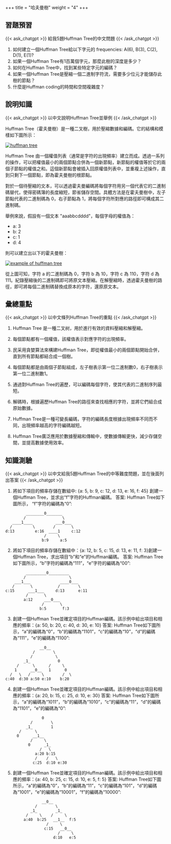 +++
title = "哈夫曼樹"
weight = "4"
+++
## 習題預習
{{< ask_chatgpt >}}
給我5題Huffman Tree的中文問題
{{< /ask_chatgpt >}}



1. 如何建立一個Huffman Tree給以下字元的 frequencies: A(6), B(3), C(2), D(1), E(1)?
2. 如果一個Huffman Tree有1百萬個字元，那麼此樹的深度是多少？
3. 如何在Huffman Tree中，找到某些特定字元的編碼？
4. 如果一個Huffman Tree是壓縮一個二進制字符流，需要多少位元才能儲存此樹的節點？
5. 什麼是Huffman coding的時間和空間複雜度？   

## 說明知識
{{< ask_chatgpt >}}
以中文說明Huffman Tree並舉例
{{< /ask_chatgpt >}}



Huffman Tree（霍夫曼樹）是一種二叉樹，用於壓縮數據和編碼。它的結構和模樣如下圖所示：

[![huffman tree](https://upload.wikimedia.org/wikipedia/commons/thumb/0/02/Huffman_tree_2.svg/600px-Huffman_tree_2.svg.png)](https://en.wikipedia.org/wiki/File:Huffman_tree_2.svg)

Huffman Tree 由一個權值列表（通常是字符的出現頻率）建立而成。透過一系列的操作，可以把權值最小的兩個節點合併為一個新節點，新節點的權值等於它的兩個子節點的權值之和。這個新節點會被插入回原權值列表中，並重複上述操作，直到只剩下一個節點，即為霍夫曼樹的根節點。

對於一個待壓縮的文本，可以透過霍夫曼編碼將每個字符用另一個代表它的二進制碼替代，使得密碼簿的長度縮短，節省儲存空間。具體方法是在霍夫曼樹中，左子節點代表的二進制碼為 0，右子節點為 1，將每個字符所對應的路徑即可構成其二進制碼。

舉例來說，假設有一個文本 "aaabbcdddd"，每個字母的權值為：

- a: 3
- b: 2
- c: 1
- d: 4

則可以建立出以下的霍夫曼樹：

[![example of huffman tree](https://i.imgur.com/fOCinF1.png)](https://i.imgur.com/fOCinF1.png)

從上圖可知，字符 a 的二進制碼為 0，字符 b 為 10，字符 c 為 110，字符 d 為 111。紀錄壓縮後的二進制碼即可將原文本壓縮。在解壓縮時，透過霍夫曼樹的路徑，即可將每個二進制碼替換成原本的字符，還原原文本。   

## 彙總重點
{{< ask_chatgpt >}}
以中文條列Huffman Tree的重點
{{< /ask_chatgpt >}}



1. Huffman Tree 是一種二叉树，用於進行有效的資料壓縮和解壓縮。

2. 每個節點都有一個權值，該權值表示對應字符的出現頻率。

3. 民采用貪婪算法來構建Huffman Tree，即從權值最小的兩個節點開始合併，直到所有節點都結合成一個樹。

4. 每個節點都是由兩個子節點組成，左子樹表示第一位二進制數0，右子樹表示第一位二進制數1。

5. 通過對Huffman Tree的遍歷，可以編碼每個字符，使其代表的二進制序列最短。

6. 解碼時，根據遍歷Huffman Tree的路徑來查找相應的字符，並將它們組合成原始數據。

7. Huffman Tree是一種可變長編碼，字符的編碼長度根據出現頻率不同而不同，出現頻率越高的字符編碼越短。

8. Huffman Tree廣泛應用於數據壓縮和傳輸中，使數據傳輸更快，減少存儲空間，並提高數據使用效率。   

## 知識測驗
{{< ask_chatgpt >}}
以中文給我5題Huffman Tree的中等難度問題，並在後面列出答案
{{< /ask_chatgpt >}}



1. 將如下項目的頻率存儲在數組中: {a: 5, b: 9, c: 12, d: 13, e: 16, f: 45} 創建一個Huffman Tree，並求出“f”字符的Huffman編碼。
答案: Huffman Tree如下圖所示， “f”字符的編碼為“0”:
```
         ________0_______
        /                \
   ____1____          ___0___
  /         \        /       \
d:13         e:16  ____1     c:12
                 /     \ 
                b:9     a:5
```

2. 將如下項目的頻率存儲在數組中：{a: 12, b: 5, c: 15, d: 13, e: 11, f: 3}創建一個Huffman Tree，求出項目“b”和“e”的Huffman編碼。
答案: Huffman Tree如下圖所示，“b”字符的編碼為“111”，“e”字符的編碼為“00”:
```
         _________0_________
        /                   \
    ___1___             ____0___
   /       \           /        \
c:15      ___1___     d:13      e:11
         /       \  
        a:12     ___0___
                /       \
               b:5       f:3
```

3. 創建一個Huffman Tree並確定項目的Huffman編碼。該示例中給出項目和相應的頻率：{a: 50, b: 20, c: 40, d: 30, e: 10}
答案: Huffman Tree如下圖所示，“a”的編碼為“0”，“b”的編碼為“1101”，“c”的編碼為“10”，“d”的編碼為“111”，“e”的編碼為“1100”:
```
               __0__
            /        \
           /          \
        _1_            0
     /      \      /     \
    1      __0__   1      0
  /   \   /     \        /  \
c:40  d:30 a:50 e:10    b:20
```

4. 創建一個Huffman Tree並確定項目的Huffman編碼。該示例中給出項目和相應的頻率：{a: 20, b: 15, c: 25, d: 10, e: 30}
答案: Huffman Tree如下圖所示，“a”的編碼為“1011”，“b”的編碼為“1010”，“c”的編碼為“11”，“d”的編碼為“1101”，“e”的編碼為“0”:
```
                0
           /        \
         _1_        1
      /      \      
     0      __1__   
           /     \  
          0      _1_
               /   \
             a:20 b:15
             /    /   \
            c:25  d:10 e:30
```

5. 創建一個Huffman Tree並確定項目的Huffman編碼。該示例中給出項目和相應的頻率：{a: 40, b: 25, c: 15, d: 10, e: 5, f: 5}
答案: Huffman Tree如下圖所示，“a”的編碼為“0”，“b”的編碼為“11”，“c”的編碼為“101”，“d”的編碼為“1001”，“e”的編碼為“10001”，“f”的編碼為“10000”:
```
                __0__
             /        \
           _1_        _1_
         /     \    /     \
        a:40  b:25   __1__  f:5
                  /     \
                 c:15   __0__
                       /     \
                     d:10   e:5
```   

